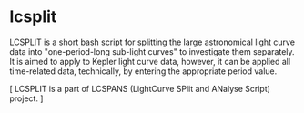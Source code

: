 # lcsplit
LCSPLIT is a short bash script for splitting the large astronomical light curve data into "one-period-long sub-light curves" to investigate them separately. It is aimed to apply to Kepler light curve data, however, it can be applied all time-related data, technically, by entering the appropriate period value. 

 [ LCSPLIT is a part of LCSPANS (LightCurve SPlit and ANalyse Script) project. ]
